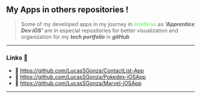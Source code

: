 ## My Apps in others repositories !

> Some of my developed apps in my journey in <font color='lightgreen'>**Intelbras**</font> as **_'Apprentice Dev iOS'_** are in especial repositories for better visualization and organization for my **_tech portfolio_** in **_gitHub_**
---

### Links 🔗
- 🔹 https://github.com/LucasSGonza/ContactList-App
- 🔸 https://github.com/LucasSGonza/Pokedex-iOSApp
- 🔹 https://github.com/LucasSGonza/Marvel-iOSApp
---
